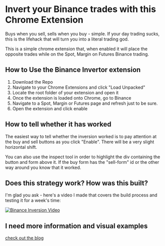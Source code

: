 # Invert your Binance trades with this Chrome Extension
Buys when you sell, sells when you buy - simple. If your day trading sucks, this is the lifehack that will turn you into a literal trading god.

This is a simple chrome extension that, when enabled it will place the opposite trades while on the Spot, Margin on Futures Binance trading.

## How to Use the Binance Invertor extension
1. Download the Repo
2. Navigate to your Chrome Extensions and click "Load Unpacked"
3. Locate the root folder of your extension and open it
4. Once the extension is loaded onto Chrome, go to Binance
5. Navigate to a Spot, Margin or Futures page and refresh just to be sure.
6. Open the extension and click enable

## How to tell whether it has worked
The easiest way to tell whether the inversion worked is to pay attention at the buy and sell buttons as you click "Enable". There will be a very slight horizontal shift.

You can also use the inspect tool in order to highlight the div containing the button and form above it. If the buy form has the "sell-form" id or the other way around you know that it worked.

## Does this strategy work? How was this built?
I'm glad you ask - here's a video I made that covers the build process and testing it for a week's time:

[![Binance Inversion Video](https://img.youtube.com/vi/3QAJWENW-20/0.jpg)](https://youtu.be/3QAJWENW-20)

## I need more information and visual examples
[check out the blog](https://cryptomaton.org)
